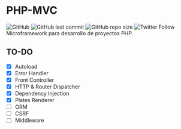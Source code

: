 # PHP-MVC
![GitHub](https://img.shields.io/github/license/framorac/phpmvc)
![GitHub last commit](https://img.shields.io/github/last-commit/framorac/phpmvc)
![GitHub repo size](https://img.shields.io/github/repo-size/framorac/phpmvc)
![Twitter Follow](https://img.shields.io/twitter/follow/framorac)
Microframework para desarrollo de proyectos PHP.

## TO-DO

- [x] Autoload
- [x] Error Handler
- [x] Front Controller
- [x] HTTP & Router Dispatcher
- [x] Dependency Injection
- [x] Plates Renderer
- [ ] ORM
- [ ] CSRF
- [ ] Middleware
